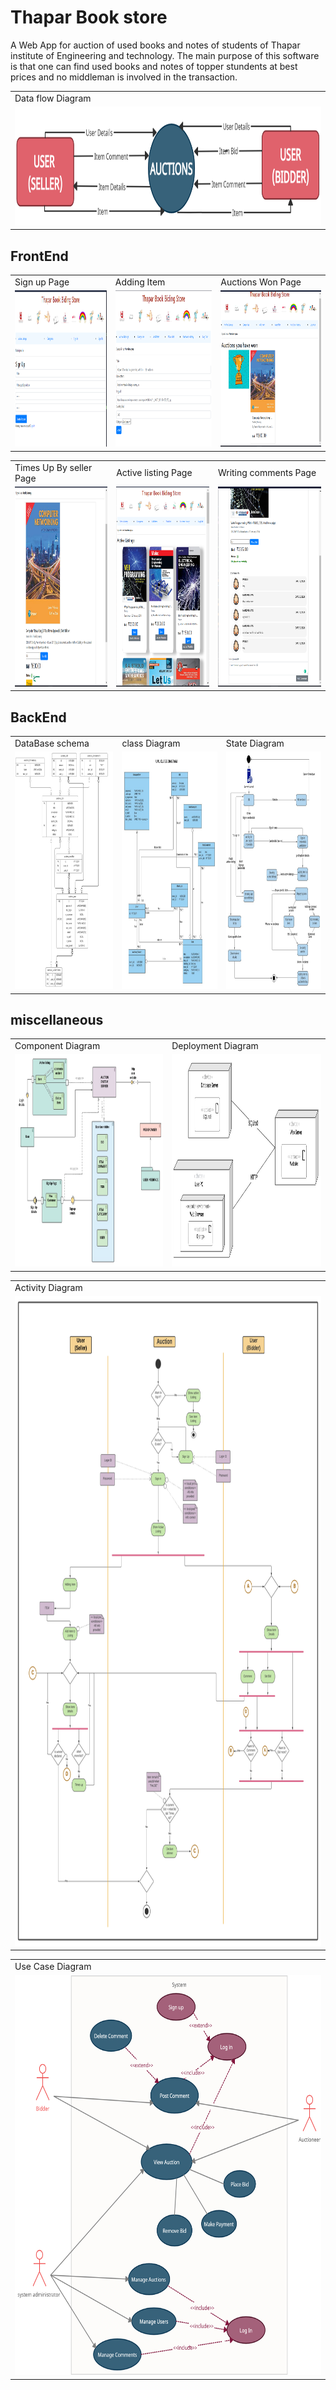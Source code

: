 
# Thapar Book store

A Web App for auction of used books and notes of students of Thapar institute of Engineering and technology.
The main purpose of this software is that one can find used books and notes of topper stundents at best prices and no middleman is involved in the
transaction. 
<table>
  <tr>
    <td>Data flow Diagram</td>
  </tr>
  <tr>
    <td><img src="https://github.com/Prince-hash-lab/Auction-Website-For-Books/blob/main/auctions/static/auctions/media/data%20flow%20diagram/1.0%20DFD%20LEVEL%200.jpg" width=900 height=190></td>
  </tr>
 </table>

## FrontEnd 
<table>
  <tr>
    <td>Sign up Page </td>
    <td>Adding Item </td>
     <td>Auctions Won Page</td>
  </tr>
  <tr>
    <td><img src="https://github.com/Prince-hash-lab/Auction-Website-For-Books/blob/main/auctions/static/auctions/media/(F)%20UI%20and%20working%20snapshots/1%20sign%20up%20.png" width=300 height=250></td>
   <td><img src="https://github.com/Prince-hash-lab/Auction-Website-For-Books/blob/main/auctions/static/auctions/media/(F)%20UI%20and%20working%20snapshots/10.%20add%20item%20.png" width=300 height=250></td>
        <td><img src="https://github.com/Prince-hash-lab/Auction-Website-For-Books/blob/main/auctions/static/auctions/media/(F)%20UI%20and%20working%20snapshots/15.%20Auction%20won%20history.png" width=300 height=250></td>
  </tr>
 </table>

<table>
  <tr>
     <td>Times Up By seller Page</td>
    <td>Active listing Page</td>
     <td>Writing comments Page</td>
  </tr>
  <tr>
    <td><img src="https://github.com/Prince-hash-lab/Auction-Website-For-Books/blob/main/auctions/static/auctions/media/(F)%20UI%20and%20working%20snapshots/14.%20times%20up%20by%20seller.png" width=300 height=320></td>
     <td><img src="https://github.com/Prince-hash-lab/Auction-Website-For-Books/blob/main/auctions/static/auctions/media/(F)%20UI%20and%20working%20snapshots/3.%20Active%20Listing.png" width=300 height=320></td>
    <td><img src="https://github.com/Prince-hash-lab/Auction-Website-For-Books/blob/main/auctions/static/auctions/media/(F)%20UI%20and%20working%20snapshots/8.%20writing%20comment%20.png" width=300 height=320></td>
  </tr>
 </table>


## BackEnd

<table>
  <tr>
    <td>DataBase schema</td>
     <td>class Diagram</td>
     <td>State Diagram</td>
  </tr>
  <tr>
    <td><img src="https://github.com/Prince-hash-lab/Auction-Website-For-Books/blob/main/auctions/static/auctions/media/Database.jpg" width=340 height=380></td>
    <td><img src="https://github.com/Prince-hash-lab/Auction-Website-For-Books/blob/main/auctions/static/auctions/media/(F)%20Class%20diagram/2.0%20class%20diagram.jpg" width=340 height=380></td>
    <td><img src="https://github.com/Prince-hash-lab/Auction-Website-For-Books/blob/main/auctions/static/auctions/media/statediagram/sd.jpg" width=340 height=380></td>
  </tr>
 </table>
 
 ## miscellaneous

<table>
  <tr>
    <td>Component Diagram</td>
     <td>Deployment Diagram</td>
  </tr>
  <tr>
    <td><img src="https://github.com/Prince-hash-lab/Auction-Website-For-Books/blob/main/auctions/static/auctions/media/(F)%20COMPONENT%20DIAGRAM/Screenshot%202022-08-15%20195156.jpg" width=540 height=340></td>
    <td><img src="https://github.com/Prince-hash-lab/Auction-Website-For-Books/blob/main/auctions/static/auctions/media/(F)%20Deployment%20diagram/dd.jpg" width=540 height=340></td>
   
  </tr>
 </table>
 


 
<table>
  <tr>
    <td>Activity Diagram</td>
  </tr>
  <tr>
    <td><img src="https://github.com/Prince-hash-lab/Auction-Website-For-Books/blob/main/auctions/static/auctions/media/activity%20diagram/3.0%20Activity%20dmg%20Final_page-0001.jpg" width=1000 height=1040></td>
  </tr>
 </table>
 
<table align="center">
  <tr>
    <td>Use Case Diagram</td>
  </tr>
  <tr>
    <td><img src="https://github.com/Prince-hash-lab/Auction-Website-For-Books/blob/main/auctions/static/auctions/media/use%20case/1.0%20use_case_diagram%20-%20Copy.jpg" width=540 height=640></td>
   
  </tr>
 </table>

